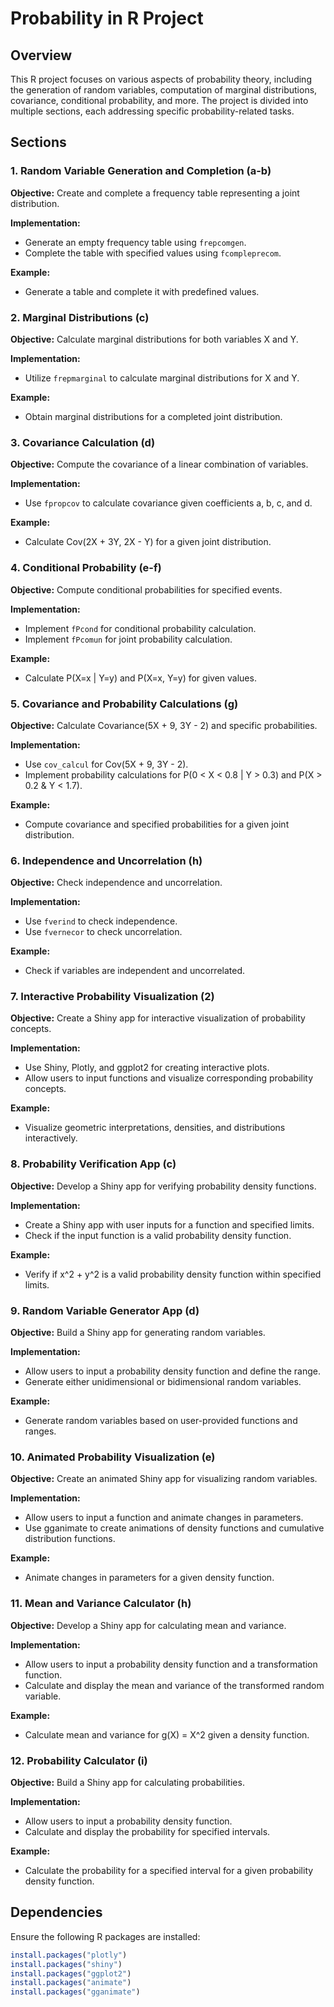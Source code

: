 # Probability in R Project

## Overview

This R project focuses on various aspects of probability theory, including the generation of random variables, computation of marginal distributions, covariance, conditional probability, and more. The project is divided into multiple sections, each addressing specific probability-related tasks.

## Sections

### 1. Random Variable Generation and Completion (a-b)

**Objective:** Create and complete a frequency table representing a joint distribution.

**Implementation:**
- Generate an empty frequency table using `frepcomgen`.
- Complete the table with specified values using `fcompleprecom`.

**Example:**
- Generate a table and complete it with predefined values.

### 2. Marginal Distributions (c)

**Objective:** Calculate marginal distributions for both variables X and Y.

**Implementation:**
- Utilize `frepmarginal` to calculate marginal distributions for X and Y.

**Example:**
- Obtain marginal distributions for a completed joint distribution.

### 3. Covariance Calculation (d)

**Objective:** Compute the covariance of a linear combination of variables.

**Implementation:**
- Use `fpropcov` to calculate covariance given coefficients a, b, c, and d.

**Example:**
- Calculate Cov(2X + 3Y, 2X - Y) for a given joint distribution.

### 4. Conditional Probability (e-f)

**Objective:** Compute conditional probabilities for specified events.

**Implementation:**
- Implement `fPcond` for conditional probability calculation.
- Implement `fPcomun` for joint probability calculation.

**Example:**
- Calculate P(X=x | Y=y) and P(X=x, Y=y) for given values.

### 5. Covariance and Probability Calculations (g)

**Objective:** Calculate Covariance(5X + 9, 3Y - 2) and specific probabilities.

**Implementation:**
- Use `cov_calcul` for Cov(5X + 9, 3Y - 2).
- Implement probability calculations for P(0 < X < 0.8 | Y > 0.3) and P(X > 0.2 & Y < 1.7).

**Example:**
- Compute covariance and specified probabilities for a given joint distribution.

### 6. Independence and Uncorrelation (h)

**Objective:** Check independence and uncorrelation.

**Implementation:**
- Use `fverind` to check independence.
- Use `fvernecor` to check uncorrelation.

**Example:**
- Check if variables are independent and uncorrelated.

### 7. Interactive Probability Visualization (2)

**Objective:** Create a Shiny app for interactive visualization of probability concepts.

**Implementation:**
- Use Shiny, Plotly, and ggplot2 for creating interactive plots.
- Allow users to input functions and visualize corresponding probability concepts.

**Example:**
- Visualize geometric interpretations, densities, and distributions interactively.

### 8. Probability Verification App (c)

**Objective:** Develop a Shiny app for verifying probability density functions.

**Implementation:**
- Create a Shiny app with user inputs for a function and specified limits.
- Check if the input function is a valid probability density function.

**Example:**
- Verify if x^2 + y^2 is a valid probability density function within specified limits.

### 9. Random Variable Generator App (d)

**Objective:** Build a Shiny app for generating random variables.

**Implementation:**
- Allow users to input a probability density function and define the range.
- Generate either unidimensional or bidimensional random variables.

**Example:**
- Generate random variables based on user-provided functions and ranges.

### 10. Animated Probability Visualization (e)

**Objective:** Create an animated Shiny app for visualizing random variables.

**Implementation:**
- Allow users to input a function and animate changes in parameters.
- Use gganimate to create animations of density functions and cumulative distribution functions.

**Example:**
- Animate changes in parameters for a given density function.

### 11. Mean and Variance Calculator (h)

**Objective:** Develop a Shiny app for calculating mean and variance.

**Implementation:**
- Allow users to input a probability density function and a transformation function.
- Calculate and display the mean and variance of the transformed random variable.

**Example:**
- Calculate mean and variance for g(X) = X^2 given a density function.

### 12. Probability Calculator (i)

**Objective:** Build a Shiny app for calculating probabilities.

**Implementation:**
- Allow users to input a probability density function.
- Calculate and display the probability for specified intervals.

**Example:**
- Calculate the probability for a specified interval for a given probability density function.

## Dependencies

Ensure the following R packages are installed:

```R
install.packages("plotly")
install.packages("shiny")
install.packages("ggplot2")
install.packages("animate")
install.packages("gganimate")
